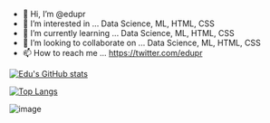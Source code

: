 - 👋 Hi, I’m @edupr
- 👀 I’m interested in ... Data Science, ML, HTML, CSS
- 🌱 I’m currently learning ... Data Science, ML, HTML, CSS
- 💞️ I’m looking to collaborate on ... Data Science, ML, HTML, CSS
- 📫 How to reach me ... https://twitter.com/edupr


[![Edu's GitHub stats](https://github-readme-stats.vercel.app/api?username=edupr)](https://github.com/edupr/github-readme-stats)


[![Top Langs](https://github-readme-stats.vercel.app/api/top-langs/?username=edupr)](https://github.com/edupr/github-readme-stats)


![image]([BadgeURLHere](https://img.shields.io/badge/CSS3-1572B6?style=for-the-badge&logo=css3&logoColor=white))



<!---
edupr/edupr is a ✨ special ✨ repository because its `README.md` (this file) appears on your GitHub profile.
You can click the Preview link to take a look at your changes.
--->
